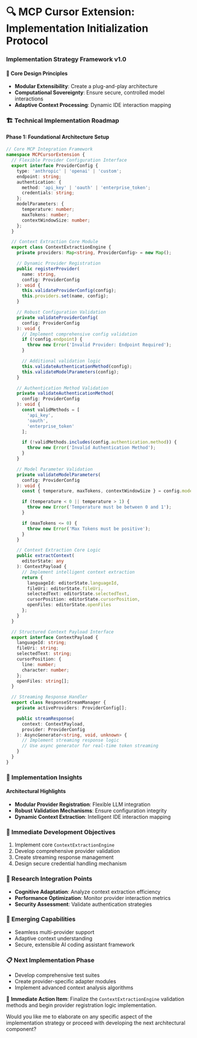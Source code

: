 🔍 MCP Cursor Extension: Implementation Initialization Protocol
========================================================================

### Implementation Strategy Framework v1.0

#### 🌟 Core Design Principles
- **Modular Extensibility**: Create a plug-and-play architecture
- **Computational Sovereignty**: Ensure secure, controlled model interactions
- **Adaptive Context Processing**: Dynamic IDE interaction mapping

### 🏗️ Technical Implementation Roadmap

#### Phase 1: Foundational Architecture Setup

```typescript
// Core MCP Integration Framework
namespace MCPCursorExtension {
  // Flexible Provider Configuration Interface
  export interface ProviderConfig {
    type: 'anthropic' | 'openai' | 'custom';
    endpoint: string;
    authentication: {
      method: 'api_key' | 'oauth' | 'enterprise_token';
      credentials: string;
    };
    modelParameters: {
      temperature: number;
      maxTokens: number;
      contextWindowSize: number;
    };
  }

  // Context Extraction Core Module
  export class ContextExtractionEngine {
    private providers: Map<string, ProviderConfig> = new Map();

    // Dynamic Provider Registration
    public registerProvider(
      name: string,
      config: ProviderConfig
    ): void {
      this.validateProviderConfig(config);
      this.providers.set(name, config);
    }

    // Robust Configuration Validation
    private validateProviderConfig(
      config: ProviderConfig
    ): void {
      // Implement comprehensive config validation
      if (!config.endpoint) {
        throw new Error('Invalid Provider: Endpoint Required');
      }

      // Additional validation logic
      this.validateAuthenticationMethod(config);
      this.validateModelParameters(config);
    }

    // Authentication Method Validation
    private validateAuthenticationMethod(
      config: ProviderConfig
    ): void {
      const validMethods = [
        'api_key',
        'oauth',
        'enterprise_token'
      ];

      if (!validMethods.includes(config.authentication.method)) {
        throw new Error('Invalid Authentication Method');
      }
    }

    // Model Parameter Validation
    private validateModelParameters(
      config: ProviderConfig
    ): void {
      const { temperature, maxTokens, contextWindowSize } = config.modelParameters;

      if (temperature < 0 || temperature > 1) {
        throw new Error('Temperature must be between 0 and 1');
      }

      if (maxTokens <= 0) {
        throw new Error('Max Tokens must be positive');
      }
    }

    // Context Extraction Core Logic
    public extractContext(
      editorState: any
    ): ContextPayload {
      // Implement intelligent context extraction
      return {
        languageId: editorState.languageId,
        fileUri: editorState.fileUri,
        selectedText: editorState.selectedText,
        cursorPosition: editorState.cursorPosition,
        openFiles: editorState.openFiles
      };
    }
  }

  // Structured Context Payload Interface
  export interface ContextPayload {
    languageId: string;
    fileUri: string;
    selectedText: string;
    cursorPosition: {
      line: number;
      character: number;
    };
    openFiles: string[];
  }

  // Streaming Response Handler
  export class ResponseStreamManager {
    private activeProviders: ProviderConfig[];

    public streamResponse(
      context: ContextPayload,
      provider: ProviderConfig
    ): AsyncGenerator<string, void, unknown> {
      // Implement streaming response logic
      // Use async generator for real-time token streaming
    }
  }
}
```

### 🔬 Implementation Insights

#### Architectural Highlights
- **Modular Provider Registration**: Flexible LLM integration
- **Robust Validation Mechanisms**: Ensure configuration integrity
- **Dynamic Context Extraction**: Intelligent IDE interaction mapping

### 🚀 Immediate Development Objectives
1. Implement core `ContextExtractionEngine`
2. Develop comprehensive provider validation
3. Create streaming response management
4. Design secure credential handling mechanism

### 🧠 Research Integration Points
- **Cognitive Adaptation**: Analyze context extraction efficiency
- **Performance Optimization**: Monitor provider interaction metrics
- **Security Assessment**: Validate authentication strategies

### 🔮 Emerging Capabilities
- Seamless multi-provider support
- Adaptive context understanding
- Secure, extensible AI coding assistant framework

### 📋 Next Implementation Phase
- Develop comprehensive test suites
- Create provider-specific adapter modules
- Implement advanced context analysis algorithms

🎯 **Immediate Action Item**:
Finalize the `ContextExtractionEngine` validation methods and begin provider registration logic implementation.

Would you like me to elaborate on any specific aspect of the implementation strategy or proceed with developing the next architectural component?